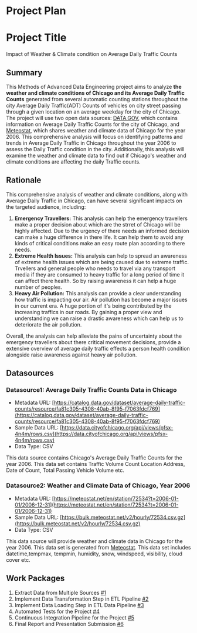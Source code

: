 # Project Plan

# Project Title
Impact of Weather & Climate condition on Average Daily Traffic Counts

## Summary

<!-- Describe your data science project in max. 5 sentences. -->
This Methods of Advanced Data Engineering project aims to analyze **the weather and climate conditions of Chicago and its Average Daily Traffic Counts** generated from several automatic counting stations throughout the city Average Daily Traffic(ADT) Counts of vehicles on city street passing through a given location on an average weekday for the city of Chicago. The project will use two open data sources: [DATA.GOV](https://catalog.data.gov/), which contains information on Average Daily Traffic Counts for the city of Chicago, and [Meteostat](https://meteostat.net/en/), which shares weather and climate data of Chicago for the year 2006. This comprehensive analysis will focus on identifying patterns and trends in Average Daily Traffic in Chicago throughout the year 2006 to assess the Daily Traffic condition in the city. Additionally, this analysis will examine the weather and climate data to find out if Chicago's weather and climate conditions are affecting the daily Traffic counts.

## Rationale

<!-- Outline the impact of the analysis, e.g. which pains it solves. -->
This comprehensive analysis of weather and climate conditions, along with Average Daily Traffic in Chicago, can have several significant impacts on the targeted audience, including:
1. **Emergency Travellers:** This analysis can help the emergency travellers make a proper decision about which are the strret of Chicago will be highly affected. Due to the urgency of there needs an informed decision can make a huge difference in there life. It can help them to avoid any kinds of critical conditions make an easy route plan according to there needs.
2. **Extreme Health Issues:** This analysis can help to spread an awareness of extreme health issues which are being caused due to extreme traffic. Trvellers and general people who needs to travel via any transport media if they are consumed to heavy traffic for a long period of time it can affect there health. So by raising awareness it can help a huge number of peoples.
3. **Heavy Air Pollution:** This analysis can provide a clear understanding how traffic is impacting our air. Air pollution has become a major issues in our current era. A huge portion of it's being contributed by the increasing traffics in our roads. By gaining a proper view and understanding we can raise a drastic awareness which can help us to deteriorate the air pollution.

Overall, the analysis can help alleviate the pains of uncertainty about the emergency travellers about there critical movement decisions, provide a extensive overview of average daily traffic effects a person health condition alongside raise awareness against heavy air pollution.

## Datasources

<!-- Describe each datasources you plan to use in a section. Use the prefic "DatasourceX" where X is the id of the datasource. -->

### Datasource1: Average Daily Traffic Counts Data in Chicago
* Metadata URL: [https://catalog.data.gov/dataset/average-daily-traffic-counts/resource/fa81c305-4308-40ab-8f95-f7063fdcf769](https://catalog.data.gov/dataset/average-daily-traffic-counts/resource/fa81c305-4308-40ab-8f95-f7063fdcf769)
* Sample Data URL: [https://data.cityofchicago.org/api/views/pfsx-4n4m/rows.csv](https://data.cityofchicago.org/api/views/pfsx-4n4m/rows.csv)
* Data Type: CSV

This data source contains Chicago's Average Daily Traffic Counts for the year 2006. This data set contains Traffic Volume Count Location Address, Date of Count, Total Passing Vehicle Volume etc.

### Datasource2: Weather and Climate Data of Chicago, Year 2006
* Metadata URL: [https://meteostat.net/en/station/72534?t=2006-01-01/2006-12-31](https://meteostat.net/en/station/72534?t=2006-01-01/2006-12-31)
* Sample Data URL: [https://bulk.meteostat.net/v2/hourly/72534.csv.gz](https://bulk.meteostat.net/v2/hourly/72534.csv.gz)
* Data Type: CSV

This data source will provide weather and climate data in Chicago for the year 2006. This data set is generated from [Meteostat](https://meteostat.net/en/). This data set includes datetime,tempmax, tempmin, humidity, snow, windspeed, visibility, cloud cover etc.

## Work Packages

<!-- List of work packages ordered sequentially, each pointing to an issue with more details. -->

1. Extract Data from Multiple Sources [#1][i1]
2. Implement Data Transformation Step in ETL Pipeline [#2][i2]
3. Implement Data Loading Step in ETL Data Pipeline [#3][i3]
4. Automated Tests for the Project [#4][i4]
5. Continuous Integration Pipeline for the Project [#5][i5]
6. Final Report and Presentation Submission [#6][i6]

[i1]: https://github.com/TSraj/FAU-made-template-SummerSem24/issues/1
[i2]: https://github.com/TSraj/FAU-made-template-SummerSem24/issues/2
[i3]: https://github.com/TSraj/FAU-made-template-SummerSem24/issues/3
[i4]: https://github.com/TSraj/FAU-made-template-SummerSem24/issues/4
[i5]: https://github.com/TSraj/FAU-made-template-SummerSem24/issues/5
[i6]: https://github.com/TSraj/FAU-made-template-SummerSem24/issues/6